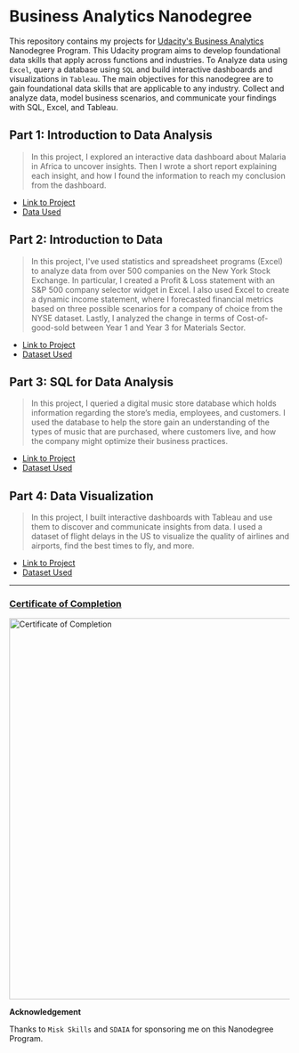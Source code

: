 # Business Analytics Nanodegree
This repository contains my projects for [Udacity's Business Analytics](https://www.udacity.com/course/business-analytics-nanodegree--nd098) Nanodegree Program. This Udacity program aims to develop foundational data skills that apply across functions and industries. To Analyze data using `Excel`, query a database using `SQL` and build interactive dashboards and visualizations in `Tableau`. The main objectives for this nanodegree are to gain foundational data skills that are applicable to any industry. Collect and analyze data, model business scenarios, and communicate your findings with SQL, Excel, and Tableau. 


## Part 1: Introduction to Data Analysis


> In this project, I explored an interactive data dashboard about Malaria in Africa to uncover insights. Then I wrote a short report explaining each insight, and how I found the information to reach my conclusion from the dashboard.



- [Link to Project](https://github.com/M0hannad/Business-Analytics-Nanodegree/tree/main/Project%201%20-%20Interpret%20a%20Data%20Visualization)
- [Data Used](https://public.tableau.com/views/MakeoverMonday34Malaria_0/MalariainAfrica?:embed=y&:showVizHome=no&:display_count=y&:display_static_image=y&:bootstrapWhenNotified=true
)

## Part 2: Introduction to Data
> In this project, I've used statistics and spreadsheet programs (Excel) to analyze data from over 500 companies on the New York Stock Exchange. In particular, I created a Profit & Loss statement with an S&P 500 company selector widget in Excel. I also used Excel to create a dynamic income statement, where I forecasted financial metrics based on three possible scenarios for a company of choice from the NYSE dataset. Lastly, I analyzed the change in terms of Cost-of-good-sold between Year 1 and Year 3 for Materials Sector.

- [Link to Project](https://github.com/M0hannad/Business-Analytics-Nanodegree/tree/main/Project%202%20-%20Analyze%20NYSE%20Data)
- [Dataset Used](https://github.com/M0hannad/Business-Analytics-Nanodegree/blob/main/Project%202%20-%20Analyze%20NYSE%20Data/Dataset%20(NYSE%20S%26P%20500).csv)

## Part 3: SQL for Data Analysis


> In this project, I queried a digital music store database which holds information regarding the store’s media, employees, and customers. I used the database to help the store gain an understanding of the types of music that are purchased, where customers live, and how the company might optimize their business practices.

- [Link to Project](https://github.com/M0hannad/Business-Analytics-Nanodegree/tree/main/Project%203%20-%20Query%20a%20Digital%20Music%20Store%20Database)
- [Dataset Used](https://github.com/M0hannad/Business-Analytics-Nanodegree/blob/main/Project%203%20-%20Query%20a%20Digital%20Music%20Store%20Database/Chinook%20Database.db)

## Part 4: Data Visualization

> In this project, I built interactive dashboards with Tableau and use them to discover and communicate insights from data. I used a dataset of flight delays in the US to visualize the quality of airlines and airports, find the best times to fly, and more.

- [Link to Project](https://github.com/M0hannad/Business-Analytics-Nanodegree/tree/main/Project%204%20-%20Build%20Data%20Dashboards)
- [Dataset Used](https://github.com/M0hannad/Business-Analytics-Nanodegree/blob/main/Project%204%20-%20Build%20Data%20Dashboards/Dataset%20(flight%20Delays).zip)


---
### [Certificate of Completion](https://confirm.udacity.com/XCKD2HCD)

<img width="685" alt="Certificate of Completion" src="https://user-images.githubusercontent.com/86031983/174958042-162f3440-3c35-4e4d-a0f2-63724af98452.png">


**Acknowledgement**

Thanks to `Misk Skills` and `SDAIA` for sponsoring me on this Nanodegree Program.

